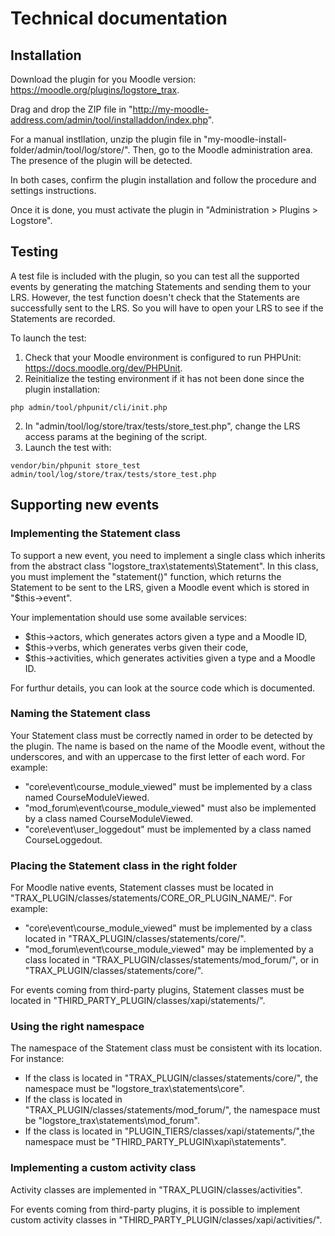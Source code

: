 # Technical documentation

## Installation

Download the plugin for you Moodle version: https://moodle.org/plugins/logstore_trax.

Drag and drop the ZIP file in "http://my-moodle-address.com/admin/tool/installaddon/index.php". 

For a manual instllation, unzip the plugin file in "my-moodle-install-folder/admin/tool/log/store/".
Then, go to the Moodle administration area. The presence of the plugin will be detected.

In both cases, confirm the plugin installation and follow the procedure and settings instructions.

Once it is done, you must activate the plugin in "Administration > Plugins > Logstore".


## Testing

A test file is included with the plugin, so you can test all the supported events 
by generating the matching Statements and sending them to your LRS.
However, the test function doesn't check that the Statements are successfully sent to the LRS.
So you will have to open your LRS to see if the Statements are recorded.

To launch the test:

1. Check that your Moodle environment is configured to run PHPUnit: https://docs.moodle.org/dev/PHPUnit.
2. Reinitialize the testing environment if it has not been done since the plugin installation: 
```
php admin/tool/phpunit/cli/init.php
```
2. In "admin/tool/log/store/trax/tests/store_test.php", change the LRS access params at the begining of the script.
3. Launch the test with: 
```
vendor/bin/phpunit store_test admin/tool/log/store/trax/tests/store_test.php
```

## Supporting new events

### Implementing the Statement class

To support a new event, you need to implement a single class which inherits from the abstract class "logstore_trax\statements\Statement".
In this class, you must implement the "statement()" function, which returns the Statement to be sent to the LRS, given a Moodle event
which is stored in "$this->event".

Your implementation should use some available services:
* $this->actors, which generates actors given a type and a Moodle ID,
* $this->verbs, which generates verbs given their code,
* $this->activities, which generates activities given a type and a Moodle ID.

For furthur details, you can look at the source code which is documented.


### Naming the Statement class

Your Statement class must be correctly named in order to be detected by the plugin.
The name is based on the name of the Moodle event, without the underscores, and with an uppercase to the first letter of each word.
For example:
* "core\event\course_module_viewed" must be implemented by a class named CourseModuleViewed.
* "mod_forum\event\course_module_viewed" must also be implemented by a class named CourseModuleViewed.
* "core\event\user_loggedout" must be implemented by a class named CourseLoggedout.

### Placing the Statement class in the right folder

For Moodle native events, Statement classes must be located in "TRAX_PLUGIN/classes/statements/CORE_OR_PLUGIN_NAME/".
For example:
* "core\event\course_module_viewed" must be implemented by a class located in "TRAX_PLUGIN/classes/statements/core/".
* "mod_forum\event\course_module_viewed" may be implemented by a class located in "TRAX_PLUGIN/classes/statements/mod_forum/", or in "TRAX_PLUGIN/classes/statements/core/".

For events coming from third-party plugins, Statement classes must be located in "THIRD_PARTY_PLUGIN/classes/xapi/statements/".

### Using the right namespace

The namespace of the Statement class must be consistent with its location.
For instance:
* If the class is located in "TRAX_PLUGIN/classes/statements/core/", the namespace must be "logstore_trax\statements\core".
* If the class is located in "TRAX_PLUGIN/classes/statements/mod_forum/", the namespace must be "logstore_trax\statements\mod_forum".
* If the class is located in "PLUGIN_TIERS/classes/xapi/statements/",the namespace must be "THIRD_PARTY_PLUGIN\xapi\statements".

### Implementing a custom activity class

Activity classes are implemented in "TRAX_PLUGIN/classes/activities".

For events coming from third-party plugins, it is possible to implement custom activity classes in "THIRD_PARTY_PLUGIN/classes/xapi/activities/".



